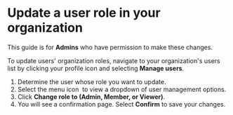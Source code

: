 # Update a user role in your organization


This guide is for **Admins** who have permission to make these changes.


To update users' organization roles, navigate to your organization's users list by clicking your profile icon and selecting **Manage users**.

1. Determine the user whose role you want to update.
2. Select the menu icon <img src="../../.gitbook/assets/three-dots.png" alt="" data-size="line"> to view a dropdown of user management options.
3. Click **Change role to (Admin, Member, or Viewer)**.
4. You will see a confirmation page. Select **Confirm** to save your changes.

<figure><img src="../../.gitbook/assets/change-role.png" alt=""><figcaption></figcaption></figure>
